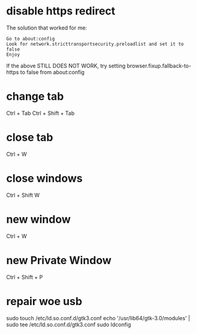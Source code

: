 # disable https redirect

The solution that worked for me:

    Go to about:config
    Look for network.stricttransportsecurity.preloadlist and set it to false
    Enjoy

If the above STILL DOES NOT WORK, try setting browser.fixup.fallback-to-https to false from about:config



# change tab
Ctrl + Tab
Ctrl + Shift + Tab

# close tab
Ctrl + W

# close windows
Ctrl + Shift W

# new window
Ctrl + W

# new Private Window
Ctrl + Shift + P


# repair woe usb
sudo touch /etc/ld.so.conf.d/gtk3.conf
echo '/usr/lib64/gtk-3.0/modules' | sudo tee /etc/ld.so.conf.d/gtk3.conf
sudo ldconfig
